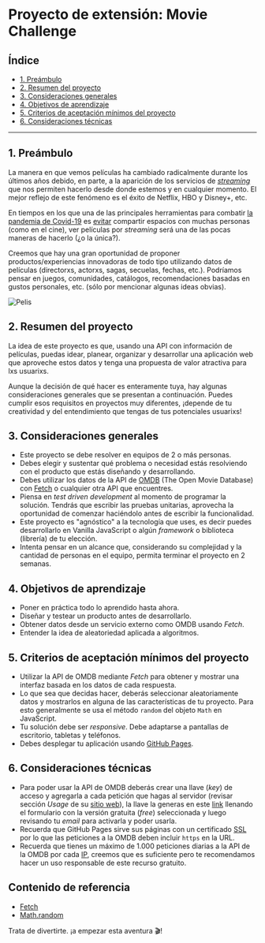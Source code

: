 # Proyecto de extensión: Movie Challenge

## Índice

- [1. Preámbulo](#1-preambulo)
- [2. Resumen del proyecto](#2-resumen-del-proyecto)
- [3. Consideraciones generales](#3-consideraciones-generales)
- [4. Objetivos de aprendizaje](#4-objetivos-de-aprendizaje)
- [5. Criterios de aceptación mínimos del proyecto](#5-criterios-de-aceptacion-minimos-del-proyecto)
- [6. Consideraciones técnicas](#6-consideraciones-tecnicas)

---

## 1. Preámbulo

La manera en que vemos películas ha cambiado radicalmente durante los últimos años
debido, en parte, a la aparición de los servicios de  [_streaming_](https://es.wikipedia.org/wiki/Streaming)
que nos permiten hacerlo desde donde estemos y en cualquier momento. El mejor reflejo
de este fenómeno es el éxito de Netflix, HBO y Disney+, etc.

En tiempos en los que una de las principales herramientas para combatir [la pandemia
de Covid-19](https://es.wikipedia.org/wiki/COVID-19) es [evitar](https://es.wikipedia.org/wiki/Distanciamiento_social)
compartir espacios con muchas personas (como en el cine), ver películas por _streaming_
será una de las pocas maneras de hacerlo (¿o la única?).

Creemos que hay una gran oportunidad de proponer productos/experiencias innovadoras
de todo tipo utilizando datos de películas (directorxs, actorxs, sagas, secuelas,
fechas, etc.). Podríamos pensar en juegos, comunidades, catálogos, recomendaciones
basadas en gustos personales, etc. (sólo por mencionar algunas ideas obvias).

![Pelis](https://live.staticflickr.com/117/257368762_38bf6fcf9f_h.jpg)

## 2. Resumen del proyecto

La idea de este proyecto es que, usando una API con información de películas,
puedas idear, planear, organizar y desarrollar una aplicación web que aproveche
estos datos y tenga una propuesta de valor atractiva para lxs usuarixs.

Aunque la decisión de qué hacer es enteramente tuya, hay algunas consideraciones
generales que se presentan a continuación. Puedes cumplir esos requisitos en
proyectos muy diferentes, ¡depende de tu creatividad y del entendimiento que
tengas de tus potenciales usuarixs!

## 3. Consideraciones generales

- Este proyecto se debe resolver en equipos de 2 o más personas.
- Debes elegir y sustentar qué problema o necesidad estás resolviendo con el
producto que estás diseñando y desarrollando.
- Debes utilizar los datos de la API de [OMDB](http://www.omdbapi.com/) (The Open
Movie Database) con [Fetch](https://developer.mozilla.org/es/docs/Web/API/Fetch_API)
o cualquier otra API que encuentres.
- Piensa en _test driven development_ al momento de programar la
solución. Tendrás que escribir las pruebas unitarias, aprovecha la oportunidad
de comenzar haciéndolo antes de escribir la funcionalidad.
- Este proyecto es "agnóstico" a la tecnología que uses, es decir puedes desarrollarlo
en Vanilla JavaScript o algún _framework_  o biblioteca (librería) de tu elección.
- Intenta pensar en un alcance que, considerando su complejidad y la cantidad de
personas en el equipo, permita terminar el proyecto en 2 semanas.

## 4. Objetivos de aprendizaje

- Poner en práctica todo lo aprendido hasta ahora.
- Diseñar y testear un producto antes de desarrollarlo.
- Obtener datos desde un servicio externo como OMDB usando _Fetch_.
- Entender la idea de aleatoriedad aplicada a algoritmos.

## 5. Criterios de aceptación mínimos del proyecto

- Utilizar la API de OMDB mediante _Fetch_ para obtener y mostrar una interfaz basada
en los datos de cada respuesta.
- Lo que sea que decidas hacer, deberás seleccionar aleatoriamente datos y mostrarlos
en alguna de las características de tu proyecto. Para esto generalmente
se usa el método `random` del objeto `Math` en JavaScript.
- Tu solución debe ser _responsive_. Debe adaptarse a pantallas de escritorio,
tabletas y teléfonos.
- Debes desplegar tu aplicación usando [GitHub Pages](https://pages.github.com/).

## 6. Consideraciones técnicas

- Para poder usar la API de OMDB deberás crear una llave (_key_) de acceso y agregarla
a cada petición que hagas al servidor (revisar sección _Usage_ de su [sitio web](http://www.omdbapi.com/)),
la llave la generas en este [link](http://www.omdbapi.com/apikey.aspx) llenando
el formulario con la versión gratuita (_free_) seleccionada y luego revisando tu
_email_ para activarla y poder usarla.
- Recuerda que GitHub Pages sirve sus páginas con un certificado [SSL](https://es.wikipedia.org/wiki/Seguridad_de_la_capa_de_transporte)
por lo que las peticiones a la OMDB deben incluir `https` en la URL.
- Recuerda que tienes un máximo de 1.000 peticiones diarias a la API de la OMDB
por cada [IP](https://es.wikipedia.org/wiki/Direcci%C3%B3n_IP), creemos que es suficiente
pero te recomendamos hacer un uso responsable de este recurso gratuito.

## Contenido de referencia

- [Fetch](https://developer.mozilla.org/es/docs/Web/API/Fetch_API)
- [Math.random](https://developer.mozilla.org/es/docs/Web/JavaScript/Referencia/Objetos_globales/Math/random)

Trata de divertirte. ¡a empezar esta aventura 🎬!

